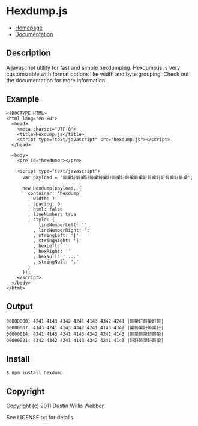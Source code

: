 # Hexdump.js

* [Homepage](https://github.com/mephux/hexdump.js)
* [Documentation](https://github.com/mephux/hexdump.js)

## Description

A javascript utility for fast and simple hexdumping. Hexdump.js is very customizable
with format options like width and byte grouping. Check out the documentation for
more information.

## Example
    
    <!DOCTYPE HTML>
    <html lang="en-EN">
      <head>
        <meta charset="UTF-8">
        <title>Hexdump.js</title>
        <script type="text/javascript" src="hexdump.js"></script>
      </head>
      
      <body>
        <pre id="hexdump"></pre>
        
        <script type="text/javascript">
          var payload = '䉁䅃䍂䉁䅃䍂䉁䅃䉁䅃䍂䉁䅃䍂䉁䅃䉁䅃䍂䉁䅃䍂䍂䉁䅃䍂䉁䅃';

          new Hexdump(payload, {
            container: 'hexdump'
            , width: 7
            , spacing: 0
            , html: false
            , lineNumber: true
            , style: {
                lineNumberLeft: ''
              , lineNumberRight: ':'
              , stringLeft: '|'
              , stringRight: '|'
              , hexLeft: ''
              , hexRight: ''
              , hexNull: '....'
              , stringNull: '.'
            }
          });
        </script>
      </body>
    </html>

## Output

    00000000: 4241 4143 4342 4241 4143 4342 4241 |䉁䅃䍂䉁䅃䍂䉁|
    00000007: 4143 4241 4143 4342 4241 4143 4342 |䅃䉁䅃䍂䉁䅃䍂|
    00000014: 4241 4143 4241 4143 4342 4241 4143 |䉁䅃䉁䅃䍂䉁䅃|
    00000021: 4342 4342 4241 4143 4342 4241 4143 |䍂䍂䉁䅃䍂䉁䅃|

## Install

	$ npm install hexdump

## Copyright

Copyright (c) 2011 Dustin Willis Webber

See LICENSE.txt for details.